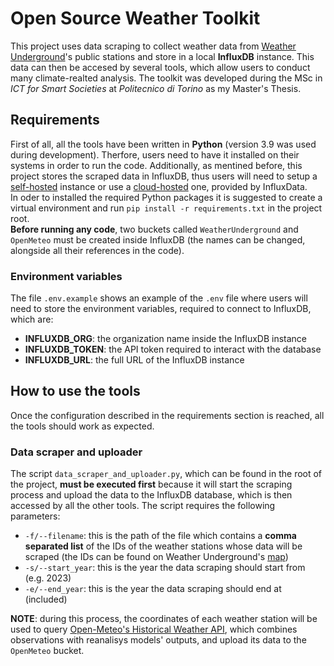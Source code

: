 # Open Source Weather Toolkit

This project uses data scraping to collect weather data from [Weather Underground](https://www.wunderground.com/)'s public stations and store in a local **InfluxDB** instance. This data can then be accesed by several tools, which allow users to conduct many climate-realted analysis. The toolkit was developed during the MSc in *ICT for Smart Societies* at *Politecnico di Torino* as my Master's Thesis.

## Requirements

First of all, all the tools have been written in **Python** (version 3.9 was used during development). Therfore, users need to have it installed on their systems in order to run the code. Additionally, as mentined before, this project stores the scraped data in InfluxDB, thus users will need to setup a [self-hosted](https://docs.influxdata.com/influxdb/v2.7/install/) instance or use a [cloud-hosted](https://www.influxdata.com/products/influxdb-cloud/serverless/) one, provided by InfluxData.\
In oder to installed the required Python packages it is suggested to create a virtual environment and run `pip install -r requirements.txt` in the project root.\
**Before running any code**, two buckets called `WeatherUnderground` and `OpenMeteo` must be created inside InfluxDB (the names can be changed, alongside all their references in the code).

### Environment variables

The file `.env.example` shows an example of the `.env` file where users will need to store the environment variables, required to connect to InfluxDB, which are:
- **INFLUXDB_ORG**: the organization name inside the InfluxDB instance
- **INFLUXDB_TOKEN**: the API token required to interact with the database
- **INFLUXDB_URL**: the full URL of the InfluxDB instance

## How to use the tools

Once the configuration described in the requirements section is reached, all the tools should work as expected.

### Data scraper and uploader

The script `data_scraper_and_uploader.py`, which can be found in the root of the project, **must be executed first** because it will start the scraping process and upload the data to the InfluxDB database, which is then accessed by all the other tools. The script requires the following parameters:
- `-f/--filename`: this is the path of the file which contains a **comma separated list** of the IDs of the weather stations whose data will be scraped (the IDs can be found on Weather Underground's [map](https://www.wunderground.com/wundermap))
- `-s/--start_year`: this is the year the data scraping should start from (e.g. 2023)
- `-e/--end_year`: this is the year the data scraping should end at (included)

**NOTE**: during this process, the coordinates of each weather station will be used to query [Open-Meteo's Historical Weather API](https://open-meteo.com/en/docs/historical-weather-api), which combines observations with reanalisys models' outputs, and upload its data to the `OpenMeteo` bucket.
